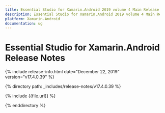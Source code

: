 ```yaml
---
title: Essential Studio for Xamarin.Android 2019 volume 4 Main Release Release Notes  
description: Essential Studio for Xamarin.Android 2019 volume 4 Main Release Release Notes  
platform: Xamarin.Android
documentation: ug
---
```


# Essential Studio for Xamarin.Android  Release Notes  

{% include release-info.html date="December 22, 2019"  version="v17.4.0.39" %} 


{% directory path: _includes/release-notes/v17.4.0.39 %}

{% include {{file.url}} %}

{% enddirectory %}
